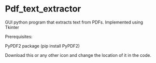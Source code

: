 # Pdf_text_extractor
GUI python program that extracts text from PDFs. Implemented using Tkinter

Prerequisites:

PyPDF2 package (pip install PyPDF2)

Download this or any other icon and change the location of it in the code.
